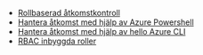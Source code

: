 * [Rollbaserad åtkomstkontroll](../articles/active-directory/role-based-access-control-configure.md)
* [Hantera åtkomst med hjälp av Azure Powershell](../articles/active-directory/role-based-access-control-manage-access-powershell.md)
* [Hantera åtkomst med hjälp av hello Azure CLI](../articles/active-directory/role-based-access-control-manage-access-azure-cli.md)
* [RBAC inbyggda roller](../articles/active-directory/role-based-access-built-in-roles.md)

